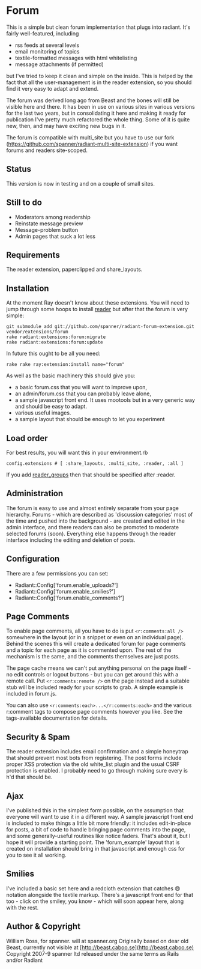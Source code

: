 # Forum

This is a simple but clean forum implementation that plugs into radiant. It's fairly well-featured, including 

* rss feeds at several levels
* email monitoring of topics
* textile-formatted messages with html whitelisting
* message attachments (if permitted)

but I've tried to keep it clean and simple on the inside. This is helped by the fact that all the user-management is in the reader extension, so you should find it very easy to adapt and extend. 

The forum was derived long ago from Beast and the bones will still be visible here and there. It has been in use on various sites in various versions for the last two years, but in consolidating it here and making it ready for publication I've pretty much refactored the whole thing. Some of it is quite new, then, and may have exciting new bugs in it. 

The forum is compatible with multi_site but you have to use our fork (https://github.com/spanner/radiant-multi-site-extension) if you want forums and readers site-scoped.

## Status

This version is now in testing and on a couple of small sites.

## Still to do

* Moderators among readership
* Reinstate message preview
* Message-problem button
* Admin pages that suck a lot less

## Requirements

The reader extension, paperclipped and share_layouts.

## Installation

At the moment Ray doesn't know about these extensions. You will need to jump through some hoops to install [reader](http://github.com/spanner/radiant-reader-extension) but after that the forum is very simple:

	git submodule add git://github.com/spanner/radiant-forum-extension.git vendor/extensions/forum
	rake radiant:extensions:forum:migrate
	rake radiant:extensions:forum:update

In future this ought to be all you need:

	rake rake ray:extension:install name="forum"

As well as the basic machinery this should give you:

* a basic forum.css that you will want to improve upon,
* an admin/forum.css that you can probably leave alone, 
* a sample javascript front end. It uses mootools but in a very generic way and should be easy to adapt.
* various useful images. 
* a sample layout that should be enough to let you experiment

## Load order

For best results, you will want this in your environment.rb

	config.extensions # [ :share_layouts, :multi_site, :reader, :all ] 
	
If you add [reader_groups](http://github.com/spanner/radiant-reader_groups-extension) then that should be specified after :reader.

## Administration

The forum is easy to use and almost entirely separate from your page hierarchy. Forums - which are described as 'discussion categories' most of the time and pushed into the background - are created and edited in the admin interface, and there readers can also be promoted to moderate selected forums (soon). Everything else happens through the reader interface including the editing and deletion of posts.

## Configuration

There are a few permissions you can set:

* Radiant::Config['forum.enable_uploads?']
* Radiant::Config['forum.enable_smilies?']
* Radiant::Config['forum.enable_comments?']

## Page Comments

To enable page comments, all you have to do is put `<r:comments:all />` somewhere in the layout (or in a snippet or even on an individual page). Behind the scenes this will create a dedicated forum for page comments and a topic for each page as it is commented upon. The rest of the mechanism is the same, and the comments themselves are just posts. 

The page cache means we can't put anything personal on the page itself - no edit controls or logout buttons - but you can get around this with a remote call. Put `<r:comments:remote />` on the page instead and a suitable stub will be included ready for your scripts to grab. A simple example is included in forum.js.

You can also use `<r:comments:each>...</r:comments:each>` and the various r:comment tags to compose page comments however you like. See the tags-available documentation for details.

## Security & Spam

The reader extension includes email confirmation and a simple honeytrap that should prevent most bots from registering. The post forms include proper XSS protection via the old white_list plugin and the usual CSRF protection is enabled. I probably need to go through making sure every is h'd that should be.

## Ajax

I've published this in the simplest form possible, on the assumption that everyone will want to use it in a different way. A sample javascript front end is included to make things a little bit more friendly: it includes edit-in-place for posts, a bit of code to handle bringing page comments into the page, and some generally-useful routines like notice faders. That's about it, but I hope it will provide a starting point. The 'forum_example' layout that is created on installation should bring in that javascript and enough css for you to see it all working.

## Smilies

I've included a basic set here and a redcloth extension that catches :smile: notation alongside the textile markup. There's a javascript front end for that too - click on the smiley, you know - which will soon appear here, along with the rest.

## Author & Copyright

William Ross, for spanner. will at spanner.org
Originally based on dear old Beast, currently not visible at [http://beast.caboo.se](http://beast.caboo.se)
Copyright 2007-9 spanner ltd
released under the same terms as Rails and/or Radiant